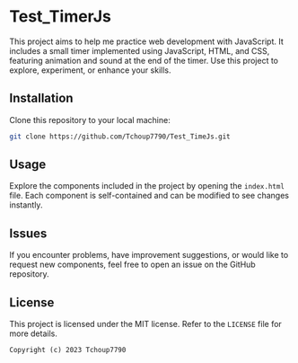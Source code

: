 # Test_TimerJs

This project aims to help me practice web development with JavaScript.
It includes a small timer implemented using JavaScript, HTML, and CSS, featuring animation and sound at the end of the timer.
Use this project to explore, experiment, or enhance your skills.

## Installation

Clone this repository to your local machine:

   ```bash
   git clone https://github.com/Tchoup7790/Test_TimeJs.git
   ```

## Usage

Explore the components included in the project by opening the `index.html` file. Each component is self-contained and can be modified to see changes instantly.

## Issues

If you encounter problems, have improvement suggestions, or would like to request new components, feel free to open an issue on the GitHub repository.

## License

This project is licensed under the MIT license. Refer to the `LICENSE` file for more details.

`Copyright (c) 2023 Tchoup7790`

